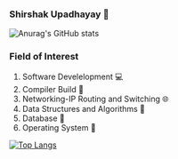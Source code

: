 ### Shirshak Upadhayay 👋


![Anurag's GitHub stats](https://github-readme-stats.vercel.app/api?username=BetelGeuseee&show_icons=true&theme=radical)

### Field of Interest 
1) Software Develelopment 💻 
2) Compiler Build  🔨
3) Networking-IP Routing and Switching 🌐
4) Data Structures and Algorithms 📃
5) Database 📙
6) Operating System 🐧 

[![Top Langs](https://github-readme-stats.vercel.app/api/top-langs/?username=BetelGeuseee&layout=compact)](https://github.com/anuraghazra/github-readme-stats)

